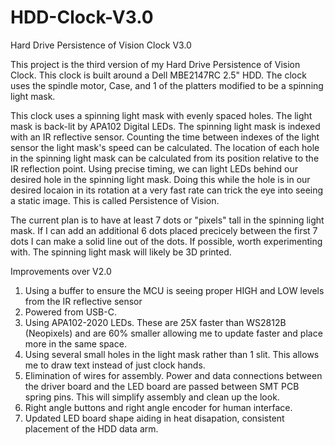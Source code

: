 # HDD-Clock-V3.0
Hard Drive Persistence of Vision Clock V3.0

This project is the third version of my Hard Drive Persistence of Vision Clock. This clock is built around a Dell MBE2147RC 2.5" HDD. The clock uses the spindle motor, Case, and 1 of the platters modified to be a spinning light mask. 

This clock uses a spinning light mask with evenly spaced holes. The light mask is back-lit by APA102 Digital LEDs. The spinning light mask is indexed with an IR reflective sensor. Counting the time between indexes of the light sensor the light mask's speed can be calculated. The location of each hole in the spinning light mask can be calculated from its position relative to the IR reflection point. Using precise timing, we can light LEDs behind our desired hole in the spinning light mask. Doing this while the hole is in our desired locaion in its rotation at a very fast rate can trick the eye into seeing a static image. This is called Persistence of Vision.

The current plan is to have at least 7 dots or "pixels" tall in the spinning light mask. If I can add an additional 6 dots placed precicely between the first 7 dots I can make a solid line out of the dots. If possible, worth experimenting with. The spinning light mask will likely be 3D printed.

Improvements over V2.0
  1. Using a buffer to ensure the MCU is seeing proper HIGH and LOW levels from the IR reflective sensor
  2. Powered from USB-C. 
  3. Using APA102-2020 LEDs. These are 25X faster than WS2812B (Neopixels) and are 60% smaller allowing me to update faster and place more in the same space.
  4. Using several small holes in the light mask rather than 1 slit. This allows me to draw text instead of just clock hands.
  5. Elimination of wires for assembly. Power and data connections between the driver board and the LED board are passed between SMT PCB spring pins. This will simplify assembly and clean up the look.
  6. Right angle buttons and right angle encoder for human interface.
  7. Updated LED board shape aiding in heat disapation, consistent placement of the HDD data arm.

